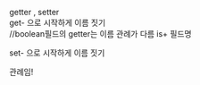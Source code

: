 
getter , setter  
get-  으로 시작하게 이름 짓기  
//boolean필드의 getter는 이름 관례가 다름  is+ 필드명  
  
set-  으로 시작하게 이름 짓기  

관례임!    
